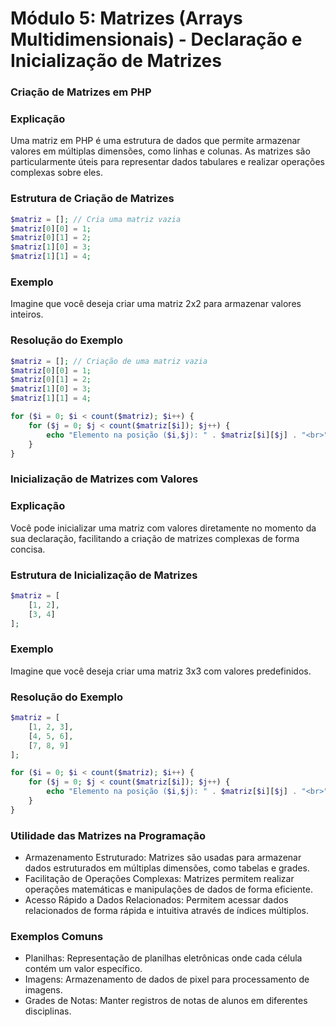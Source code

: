 
# Módulo 5: Matrizes (Arrays Multidimensionais) - Declaração e Inicialização de Matrizes

### Criação de Matrizes em PHP

### Explicação
Uma matriz em PHP é uma estrutura de dados que permite armazenar valores em múltiplas dimensões, como linhas e colunas. As matrizes são particularmente úteis para representar dados tabulares e realizar operações complexas sobre eles.

### Estrutura de Criação de Matrizes
```php
$matriz = []; // Cria uma matriz vazia
$matriz[0][0] = 1;
$matriz[0][1] = 2;
$matriz[1][0] = 3;
$matriz[1][1] = 4;
```

### Exemplo
Imagine que você deseja criar uma matriz 2x2 para armazenar valores inteiros.

### Resolução do Exemplo
```php
$matriz = []; // Criação de uma matriz vazia
$matriz[0][0] = 1;
$matriz[0][1] = 2;
$matriz[1][0] = 3;
$matriz[1][1] = 4;

for ($i = 0; $i < count($matriz); $i++) {
    for ($j = 0; $j < count($matriz[$i]); $j++) {
        echo "Elemento na posição ($i,$j): " . $matriz[$i][$j] . "<br>";
    }
}
```

### Inicialização de Matrizes com Valores

### Explicação
Você pode inicializar uma matriz com valores diretamente no momento da sua declaração, facilitando a criação de matrizes complexas de forma concisa.

### Estrutura de Inicialização de Matrizes
```php
$matriz = [
    [1, 2],
    [3, 4]
];
```

### Exemplo
Imagine que você deseja criar uma matriz 3x3 com valores predefinidos.

### Resolução do Exemplo
```php
$matriz = [
    [1, 2, 3],
    [4, 5, 6],
    [7, 8, 9]
];

for ($i = 0; $i < count($matriz); $i++) {
    for ($j = 0; $j < count($matriz[$i]); $j++) {
        echo "Elemento na posição ($i,$j): " . $matriz[$i][$j] . "<br>";
    }
}
```

### Utilidade das Matrizes na Programação
- Armazenamento Estruturado: Matrizes são usadas para armazenar dados estruturados em múltiplas dimensões, como tabelas e grades.
- Facilitação de Operações Complexas: Matrizes permitem realizar operações matemáticas e manipulações de dados de forma eficiente.
- Acesso Rápido a Dados Relacionados: Permitem acessar dados relacionados de forma rápida e intuitiva através de índices múltiplos.

### Exemplos Comuns
- Planilhas: Representação de planilhas eletrônicas onde cada célula contém um valor específico.
- Imagens: Armazenamento de dados de pixel para processamento de imagens.
- Grades de Notas: Manter registros de notas de alunos em diferentes disciplinas.
